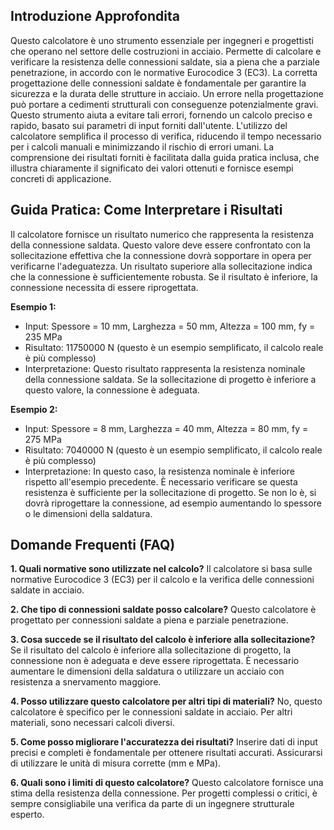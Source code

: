 ## Introduzione Approfondita
Questo calcolatore è uno strumento essenziale per ingegneri e progettisti che operano nel settore delle costruzioni in acciaio.  Permette di calcolare e verificare la resistenza delle connessioni saldate, sia a piena che a parziale penetrazione, in accordo con le normative Eurocodice 3 (EC3).  La corretta progettazione delle connessioni saldate è fondamentale per garantire la sicurezza e la durata delle strutture in acciaio.  Un errore nella progettazione può portare a cedimenti strutturali con conseguenze potenzialmente gravi. Questo strumento aiuta a evitare tali errori, fornendo un calcolo preciso e rapido, basato sui parametri di input forniti dall'utente.  L'utilizzo del calcolatore semplifica il processo di verifica, riducendo il tempo necessario per i calcoli manuali e minimizzando il rischio di errori umani.  La comprensione dei risultati forniti è facilitata dalla guida pratica inclusa, che illustra chiaramente il significato dei valori ottenuti e fornisce esempi concreti di applicazione.

## Guida Pratica: Come Interpretare i Risultati
Il calcolatore fornisce un risultato numerico che rappresenta la resistenza della connessione saldata. Questo valore deve essere confrontato con la sollecitazione effettiva che la connessione dovrà sopportare in opera per verificarne l'adeguatezza.  Un risultato superiore alla sollecitazione indica che la connessione è sufficientemente robusta.  Se il risultato è inferiore, la connessione necessita di essere riprogettata.

**Esempio 1:**
- Input: Spessore = 10 mm, Larghezza = 50 mm, Altezza = 100 mm, fy = 235 MPa
- Risultato: 11750000 N (questo è un esempio semplificato, il calcolo reale è più complesso)
- Interpretazione: Questo risultato rappresenta la resistenza nominale della connessione saldata.  Se la sollecitazione di progetto è inferiore a questo valore, la connessione è adeguata.

**Esempio 2:**
- Input: Spessore = 8 mm, Larghezza = 40 mm, Altezza = 80 mm, fy = 275 MPa
- Risultato: 7040000 N (questo è un esempio semplificato, il calcolo reale è più complesso)
- Interpretazione: In questo caso, la resistenza nominale è inferiore rispetto all'esempio precedente.  È necessario verificare se questa resistenza è sufficiente per la sollecitazione di progetto. Se non lo è, si dovrà riprogettare la connessione, ad esempio aumentando lo spessore o le dimensioni della saldatura.

## Domande Frequenti (FAQ)

**1. Quali normative sono utilizzate nel calcolo?**
Il calcolatore si basa sulle normative Eurocodice 3 (EC3) per il calcolo e la verifica delle connessioni saldate in acciaio.

**2. Che tipo di connessioni saldate posso calcolare?**
Questo calcolatore è progettato per connessioni saldate a piena e parziale penetrazione.

**3. Cosa succede se il risultato del calcolo è inferiore alla sollecitazione?**
Se il risultato del calcolo è inferiore alla sollecitazione di progetto, la connessione non è adeguata e deve essere riprogettata.  È necessario aumentare le dimensioni della saldatura o utilizzare un acciaio con resistenza a snervamento maggiore.

**4. Posso utilizzare questo calcolatore per altri tipi di materiali?**
No, questo calcolatore è specifico per le connessioni saldate in acciaio.  Per altri materiali, sono necessari calcoli diversi.

**5. Come posso migliorare l'accuratezza dei risultati?**
Inserire dati di input precisi e completi è fondamentale per ottenere risultati accurati.  Assicurarsi di utilizzare le unità di misura corrette (mm e MPa).

**6.  Quali sono i limiti di questo calcolatore?** Questo calcolatore fornisce una stima della resistenza della connessione. Per progetti complessi o critici, è sempre consigliabile una verifica da parte di un ingegnere strutturale esperto.